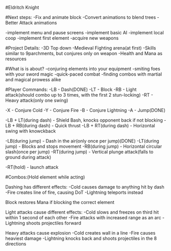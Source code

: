 #Eldritch Knight

#Next steps:
-Fix and animate block
-Convert animations to blend trees
-Better Attack animations

-implement menu and pause screens
-implement basic AI
-implement local coop
-implement first element
-acquire new weapons

#Project Details:
-3D Top down
-Medieval Fighting arena(at first)
-Skills similar to 9parchments, but conjures only on weapon
-Health and Mana as resources

#What is is about?
-conjuring elements into your equipment
-smiting foes with your sword magic
-quick-paced combat
-finding combos with martial and magical prowess alike

#Player Commands:
-LB - Dash(DONE)
-LT - Block
-RB - Light attack(should combo up to 3 times, with the first 2 stun-locking)
-RT - Heavy attack(only one swing)

-X - Conjure Cold
-Y - Conjure Fire
-B - Conjure Lightning
-A - Jump(DONE)

-LB + LT(during dash) - Shield Bash, knocks opponent back if not blocking
-LB + RB(during dash) - Quick thrust
-LB + RT(during dash) - Horizontal swing with knowckback

-LB(during jump) - Dash in the air(only once per jump)(DONE)
-LT(during jump) - Blocks and stops movement
-RB(during jump) - Horizontal circular slash(once per jump)
-RT(during jump) - Vertical plunge attack(falls to ground during attack)

-RT(hold) - launch attack

#Combos:(Hold element while acting)

Dashing has different effects:
-Cold causes damage to anything hit by dash
-Fire creates line of fire, causing DoT
-Lightning teleports instead

Block restores Mana if blocking the correct element

Light attacks cause different effects:
-Cold slows and freezes on third hit within 1 second of each other
-Fire attacks with increased range as an arc
-Lightning shoots projectiles forward

Heavy attacks cause explosion
-Cold creates wall in a line
-Fire causes heaviest damage
-Lightning knocks back and shoots projectiles in the 8 directions
